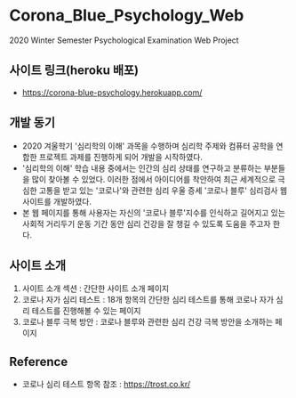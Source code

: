 # Corona_Blue_Psychology_Web
2020 Winter Semester Psychological Examination Web Project





## 사이트 링크(heroku 배포)

- https://corona-blue-psychology.herokuapp.com/





## 개발 동기

- 2020 겨울학기 '심리학의 이해' 과목을 수행하며 심리학 주제와 컴퓨터 공학을 연합한 프로젝트 과제를 진행하게 되어 개발을 시작하였다.
- '심리학의 이해' 학습 내용 중에서는 인간의 심리 상태를 연구하고 분류하는 부분들을 많이 찾아볼 수 있었다. 이러한 점에서 아이디어를 착안하여 최근 세계적으로 극심한 고통을 받고 있는 '코로나'와 관련한 심리 우울 증세 '코로나 블루' 심리검사 웹사이트를 개발하였다.
- 본 웹 페이지를 통해 사용자는 자신의 '코로나 블루'지수를 인식하고 길어지고 있는 사회적 거리두기 운동 기간 동안 심리 건강을 잘 챙길 수 있도록 도움을 주고자 한다.





## 사이트 소개

1. 사이트 소개 섹션 : 간단한 사이트 소개 페이지
2. 코로나 자가 심리 테스트 : 18개 항목의 간단한 심리 테스트를 통해 코로나 자가 심리 테스트를 진행해볼 수 있는 페이지
3. 코로나 블루 극복 방안 : 코로나 블루와 관련한 심리 건강 극복 방안을 소개하는 페이지





## Reference

- 코로나 심리 테스트 항목 참조 : https://trost.co.kr/